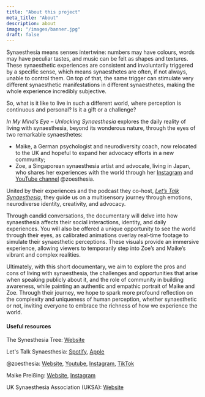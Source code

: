 ```yaml
---
title: "About this project"
meta_title: "About"
description: about
image: "/images/banner.jpg"
draft: false
---
```


Synaesthesia means senses intertwine: numbers may have colours, words may have peculiar tastes, and music can be felt as shapes and textures. These synaesthetic experiences are consistent and involuntarily triggered by a specific sense, which means synaesthetes are often, if not always, unable to control them. On top of that, the same trigger can stimulate very different synaesthetic manifestations in different synaesthetes, making the whole experience incredibly subjective. 

So, what is it like to live in such a different world, where perception is continuous and personal? Is it a gift or a challenge?

*In My Mind’s Eye – Unlocking Synaesthesia* explores the daily reality of living with synaesthesia, beyond its wonderous nature, through the eyes of two remarkable synaesthetes:
- Maike, a German psychologist and neurodiversity coach, now relocated to the UK and hopeful to expand her advocacy efforts in a new community;
- Zoe, a Singaporean synaesthesia artist and advocate, living in Japan, who shares her experiences with the world through her [Instagram](https://www.instagram.com/zoesthesia/) and [YouTube channel](https://www.youtube.com/@zoesthesia/featured) @zoesthesia. 

United by their experiences and the podcast they co-host, [*Let’s Talk Synaesthesia*](https://open.spotify.com/show/5nNVhDKe24Z12GjtFl0jVf), they guide us on a multisensory journey through emotions, neurodiverse identity, creativity, and advocacy. 

Through candid conversations, the documentary will delve into how synaesthesia affects their social interactions, identity, and daily experiences. You will also be offered a unique opportunity to see the world through their eyes, as calibrated animations overlay real-time footage to simulate their synaesthetic perceptions. These visuals provide an immersive experience, allowing viewers to temporarily step into Zoe’s and Maike’s vibrant and complex realities.

Ultimately, with this short documentary, we aim to explore the pros and cons of living with synaesthesia, the challenges and opportunities that arise when speaking publicly about it, and the role of community in building awareness, while painting an authentic and empathic portrait of Maike and Zoe. Through their journey, we hope to spark more profound reflection on the complexity and uniqueness of human perception, whether synaesthetic or not, inviting everyone to embrace the richness of how we experience the world.

#### Useful resources

The Synesthesia Tree:
[Website](https://www.thesynesthesiatree.com/)

Let's Talk Synaesthesia:
[Spotify](https://open.spotify.com/show/5nNVhDKe24Z12GjtFl0jVf),
[Apple](https://podcasts.apple.com/gb/podcast/lets-talk-synaesthesia/id1670183147)

@zoesthesia:
[Website](https://www.zoesthesia.com/),
[Youtube](https://www.youtube.com/@zoesthesia),
[Instagram](https://www.instagram.com/zoesthesia/),
[TikTok](https://www.tiktok.com/@zoesthesia?_t=8gDuS4puvDE&_r=1)

Maike Preißing:
[Website](https://www.maikepreissing.com/),
[Instagram](https://www.instagram.com/maikepreissing/)

UK Synaesthesia Association (UKSA):
[Website](https://uksynaesthesia.com/)
